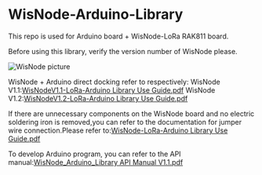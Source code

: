 # WisNode-Arduino-Library
This repo is used for Arduino board + WisNode-LoRa RAK811 board.

Before using this library, verify the version number of WisNode please.

![WisNode picture](https://github.com/RAKWireless/WisNode-Arduino-Library/blob/master/Documents%20and%20tools/WisNodeV1.1%26V1.2.png)

WisNode + Arduino direct docking  refer to  respectively:
WisNode V1.1:[WisNodeV1.1-LoRa-Arduino Library Use Guide.pdf](https://github.com/RAKWireless/WisNode-Arduino-Library/blob/master/WisNodeV1.1%20Arduino%20Library/WisNodeV1.1-LoRa-Arduino%20Library%20Use%20Guide.pdf)
WisNode V1.2:[WisNodeV1.2-LoRa-Arduino Library Use Guide.pdf](https://github.com/RAKWireless/WisNode-Arduino-Library/blob/master/WisNodeV1.2%20Arduino%20Library/WisNodeV1.2-LoRa-Arduino%20Library%20Use%20Guide.pdf)


If there are unnecessary components on the WisNode board and no electric soldering iron is removed,you can refer to the documentation for jumper wire connection.Please refer to:[WisNode-LoRa-Arduino Library Use Guide.pdf](https://github.com/RAKWireless/WisNode-Arduino-Library/blob/master/WisNode-LoRa-Arduino%20Library%20Use%20Guide.pdf)

To develop Arduino program, you can refer to the API manual:[WisNode_Arduino_Library API Manual V1.1.pdf](https://github.com/RAKWireless/WisNode-Arduino-Library/blob/master/WisNode_Arduino_Library%20API%20Manual%20V1.1.pdf)
